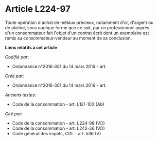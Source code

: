 # Article L224-97

Toute opération d'achat de métaux précieux, notamment d'or, d'argent ou de platine, sous quelque forme que ce soit, par un
professionnel auprès d'un consommateur fait l'objet d'un contrat écrit dont un exemplaire est remis au consommateur-vendeur
au moment de sa conclusion.

**Liens relatifs à cet article**

_Codifié par_:

  - Ordonnance n°2016-301 du 14 mars 2016 - art.

_Créé par_:

  - Ordonnance n°2016-301 du 14 mars 2016 - art.

_Anciens textes_:

  - Code de la consommation - art. L121-100 (Ab)

_Cité par_:

  - Code de la consommation - art. L224-98 (VD)
  - Code de la consommation - art. L242-36 (VD)
  - Code général des impôts, CGI. - art. 536 (V)
